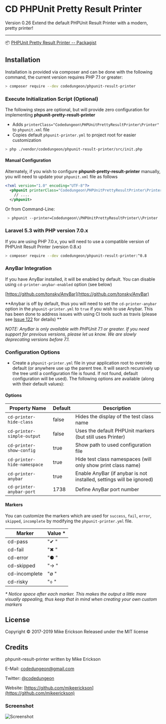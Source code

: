 # CD PHPUnit Pretty Result Printer

Version 0.26
Extend the default PHPUnit Result Printer with a modern, pretty printer!

---

📦 [PHPUnit Pretty Result Printer -- Packagist](https://packagist.org/packages/codedungeon/phpunit-result-printer)

## Installation

Installation is provided via composer and can be done with the following command, the current version requires PHP 7.1 or greater:

```bash
> composer require --dev codedungeon/phpunit-result-printer
```

### Execute Initialization Script (Optional)

The following steps are optional, but will provide zero configuration for implementing **phpunit-pretty-result-printer**

- Adds `printerClass="Codedungeon\PHPUnitPrettyResultPrinter\Printer"` to `phpunit.xml` file
- Copies default `phpunit-printer.yml` to project root for easier customization

```bash
> php ./vendor/codedungeon/phpunit-result-printer/src/init.php
```

#### Manual Configuration

Alternately, if you wish to configure **phpunit-pretty-result-printer** manually, you will need to update your `phpunit.xml` file as follows

```xml
<?xml version="1.0" encoding="UTF-8"?>
  <phpunit printerClass="Codedungeon\PHPUnitPrettyResultPrinter\Printer">
    // ....
  </phpunit>
```

Or from Command-Line:

```bash
 > phpunit --printer=Codedungeon\\PHPUnitPrettyResultPrinter\\Printer
```

### Laravel 5.3 with PHP version 7.0.x

If you are using PHP 7.0.x, you will need to use a compatible version of PHPUnit Result Printer (version 0.8.x)

```bash
> composer require --dev codedungeon/phpunit-result-printer:^0.8
```

### AnyBar Integration

If you have AnyBar installed, it will be enabled by default. You can disable using `cd-printer-anybar-enabled` option (see below)

[https://github.com/tonsky/AnyBar](https://github.com/tonsky/AnyBar)

**Anybar is off by default, thus you will need to set the `cd-printer-anybar` option in the `phpunit-printer.yml` to `true` if you wish to use Anybar.
This has been done to address issues with using CI tools such as travis (please see [Issue 122](https://github.com/mikeerickson/phpunit-pretty-result-printer/issues/122) for details) **

_NOTE: AnyBar is only available with PHPUnit 7.1 or greater.
If you need support for previous versions, please let us know. We are slowly deprecating versions before 7.1._

### Configuration Options

- Create a `phpunit-printer.yml` file in your application root to override default (or anywhere use up the parent tree. It will search recursively up the tree until a configuration file is found. If not found, default configuration will be used).
  The following options are available (along with their default values):

#### Options

| **Property Name**           | **Default** | **Description**                                                      |
| --------------------------- | ----------- | -------------------------------------------------------------------- |
| `cd-printer-hide-class`     | false       | Hides the display of the test class name                             |
| `cd-printer-simple-output`  | false       | Uses the default PHPUnit markers (but still uses Printer)            |
| `cd-printer-show-config`    | true        | Show path to used configuration file                                 |
| `cd-printer-hide-namespace` | true        | Hide test class namespaces (will only show print class name)         |
| `cd-printer-anybar`         | true        | Enable AnyBar (if anybar is not installed, settings will be ignored) |
| `cd-printer-anybar-port`    | 1738        | Define AnyBar port number                                            |

#### Markers

You can customize the markers which are used for `success`, `fail`, `error`, `skipped`, `incomplete` by modifying the `phpunit-printer.yml` file.

| **Marker**    | **Value** \* |
| ------------- | ------------ |
| cd-pass       | "✔ "         |
| cd-fail       | "✖ "         |
| cd-error      | "⚈ "         |
| cd-skipped    | "→ "         |
| cd-incomplete | "∅ "         |
| cd-risky      | "⌽ "         |

_\* Notice space after each marker. This makes the output a little more visually appealing, thus keep that in mind when creating your own custom markers_

## License

Copyright &copy; 2017-2019 Mike Erickson
Released under the MIT license

## Credits

phpunit-result-printer written by Mike Erickson

E-Mail: [codedungeon@gmail.com](mailto:codedungeon@gmail.com)

Twitter: [@codedungeon](http://twitter.com/codedungeon)

Website: [https://github.com/mikeerickson](https://github.com/mikeerickson)

### Screenshot

![Screenshot](https://raw.githubusercontent.com/mikeerickson/phpunit-pretty-result-printer/master/sample.png)
